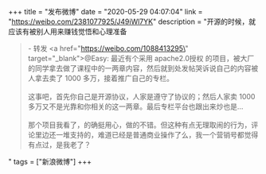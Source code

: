 +++
title = "发布微博"
date = "2020-05-29 04:07:04"
link = "https://weibo.com/2381077925/J49iWl7YK"
description = "开源的时候，就应该有被别人用来赚钱觉悟和心理准备<br><blockquote> - 转发 <a href=\"https://weibo.com/1088413295\" target=\"_blank\">@Easy</a>: 最近有个采用 apache2.0授权 的项目，被大厂的同学拿去做了课程中的一两章内容，然后就到处发帖哭诉说自己的内容被人拿去卖了 1000 多万，接着推广自己的专栏。<br><br>这事吧，首先你自己是开源协议，人家是遵守了协议的；然后人家卖 1000 多万又不是光靠和你相关的这一两章。最后专栏平台也跟出来炒也是…<br><br>那个项目我看了，的确挺用心，做的不错。但这种有点无理取闹的行为，评论里边还一堆支持的，难道已经是普通商业操作了么，我一个营销号都觉得有点过，是我老了？</blockquote>"
tags = ["新浪微博"]
+++
